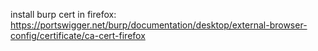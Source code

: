 
install burp cert in firefox:
https://portswigger.net/burp/documentation/desktop/external-browser-config/certificate/ca-cert-firefox

